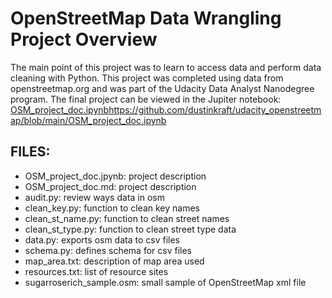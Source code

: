# OpenStreetMap Data Wrangling Project Overview
The main point of this project was to learn to access data and perform data cleaning with Python. This project was completed using data from openstreetmap.org and was part of the Udacity Data Analyst Nanodegree program. The final project can be viewed in the Jupiter notebook: [OSM_project_doc.ipynb](https://github.com/dustinkraft/udacity_openstreetmap/blob/main/OSM_project_doc.ipynb)https://github.com/dustinkraft/udacity_openstreetmap/blob/main/OSM_project_doc.ipynb

## FILES:
- OSM_project_doc.jpynb: project description
- OSM_project_doc.md: project description
- audit.py: review ways data in osm
- clean_key.py: function to clean key names
- clean_st_name.py: function to clean street names
- clean_st_type.py: function to clean street type data
- data.py: exports osm data to csv files
- schema.py: defines schema for csv files
- map_area.txt: description of map area used
- resources.txt: list of resource sites
- sugarroserich_sample.osm: small sample of OpenStreetMap xml file
